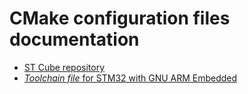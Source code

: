 # CMake configuration files documentation

- [ST Cube repository](stcube-repository.md)
- [_Toolchain file_ for STM32 with GNU ARM Embedded](stm32-gcc-toolchain.md)
